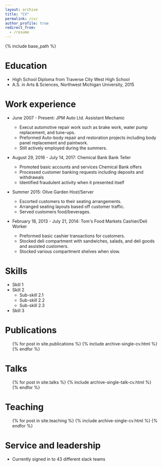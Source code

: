 ```yaml
---
layout: archive
title: "CV"
permalink: /cv/
author_profile: true
redirect_from:
  - /resume
---
```


{% include base_path %}

Education
======
* High School Diploma from Traverse City West High School
* A.S. in Arts & Sciences, Northwest Michigan University, 2015


Work experience
======
* June 2007 - Present: JPM Auto Ltd. Assistant Mechanic
  * Execut automotive repair work such as brake work, water pump replacement, and tune-ups.
  * Preformed Auto-body repair and restoration projects including body panel replacement and paintwork.
  * Still actively employed during the summers.

* August 29, 2016 - July 14, 2017: Chemical Bank Bank Teller
  * Promoted basic accounts and services Chemical Bank offers
  * Processed customer banking requests including deposits and withdrawals
  * Identified fraudulent activity when it presented itself
  
* Summer 2015: Olive Garden Host/Server
  * Escorted customers to their seating arrangements.
  * Arranged seating layouts based off customer traffic.
  * Served customers food/beverages.
  
* February 18, 2013 - July 21, 2014: Tom's Food Markets Cashier/Deli Worker
  * Preformed basic cashier transactions for customers. 
  * Stocked deli compartment with sandwiches, salads, and deli goods and assisted customers.
  * Stocked various compartment shelves when slow.
  

  
  

  
Skills
======
* Skill 1
* Skill 2
  * Sub-skill 2.1
  * Sub-skill 2.2
  * Sub-skill 2.3
* Skill 3

Publications
======
  <ul>{% for post in site.publications %}
    {% include archive-single-cv.html %}
  {% endfor %}</ul>
  
Talks
======
  <ul>{% for post in site.talks %}
    {% include archive-single-talk-cv.html %}
  {% endfor %}</ul>
  
Teaching
======
  <ul>{% for post in site.teaching %}
    {% include archive-single-cv.html %}
  {% endfor %}</ul>
  
Service and leadership
======
* Currently signed in to 43 different slack teams
